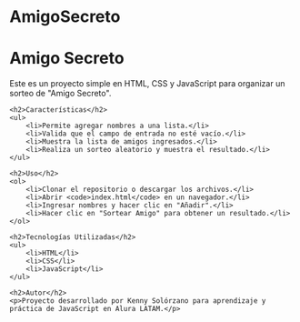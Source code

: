 # AmigoSecreto
<h1>Amigo Secreto</h1>
    <p>Este es un proyecto simple en HTML, CSS y JavaScript para organizar un sorteo de "Amigo Secreto".</p>
    
    <h2>Características</h2>
    <ul>
        <li>Permite agregar nombres a una lista.</li>
        <li>Valida que el campo de entrada no esté vacío.</li>
        <li>Muestra la lista de amigos ingresados.</li>
        <li>Realiza un sorteo aleatorio y muestra el resultado.</li>
    </ul>
    
    <h2>Uso</h2>
    <ol>
        <li>Clonar el repositorio o descargar los archivos.</li>
        <li>Abrir <code>index.html</code> en un navegador.</li>
        <li>Ingresar nombres y hacer clic en "Añadir".</li>
        <li>Hacer clic en "Sortear Amigo" para obtener un resultado.</li>
    </ol>
    
    <h2>Tecnologías Utilizadas</h2>
    <ul>
        <li>HTML</li>
        <li>CSS</li>
        <li>JavaScript</li>
    </ul>
    
    <h2>Autor</h2>
    <p>Proyecto desarrollado por Kenny Solórzano para aprendizaje y práctica de JavaScript en Alura LATAM.</p>
